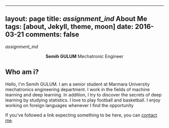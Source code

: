 
---
layout: page
title: <i class="material-icons">assignment_ind</i> About Me 
tags: [about, Jekyll, theme, moon]
date: 2016-03-21
comments: false
---

<link rel="stylesheet" href="https://fonts.googleapis.com/icon?family=Material+Icons">

<i class="material-icons">assignment_ind</i>

<center><b> Semih GULUM</b> Mechatronic Engineer </center>

## Who am i?

Hello, I'm Semih GULUM. I am a senior student at Marmara University mechatronics engineering department. I work in the fields of machine learning and deep learning. In addition, I try to discover the secrets of deep learning by studying statistics. I love to play football and basketball. I enjoy working on foreign languages whenever I find the opportunity


<p>If you've followed a link expecting something to be here, you can <a href="mailto:sgulum98@gmail.com?subject=Page%20not%20found">contact me</a>.</p>
